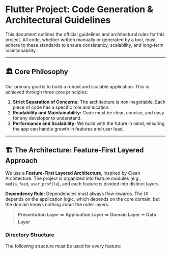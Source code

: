 # Flutter Project: Code Generation & Architectural Guidelines

This document outlines the official guidelines and architectural rules for this project. All code, whether written manually or generated by a tool, must adhere to these standards to ensure consistency, scalability, and long-term maintainability.

---

## 🏛️ Core Philosophy

Our primary goal is to build a robust and scalable application. This is achieved through three core principles:

1.  **Strict Separation of Concerns:** The architecture is non-negotiable. Each piece of code has a specific role and location.
2.  **Readability and Maintainability:** Code must be clear, concise, and easy for any developer to understand.
3.  **Performance and Scalability:** We build with the future in mind, ensuring the app can handle growth in features and user load.

---

## 🏗️ The Architecture: Feature-First Layered Approach

We use a **Feature-First Layered Architecture**, inspired by Clean Architecture. The project is organized into feature modules (e.g., `media_feed`, `user_profile`), and each feature is divided into distinct layers.

**Dependency Rule:** Dependencies must always flow inwards. The UI depends on the application logic, which depends on the core domain, but the domain knows nothing about the outer layers.

> **Presentation Layer** ➡️ **Application Layer** ➡️ **Domain Layer** ⬅️ **Data Layer**



### Directory Structure

The following structure must be used for every feature:

